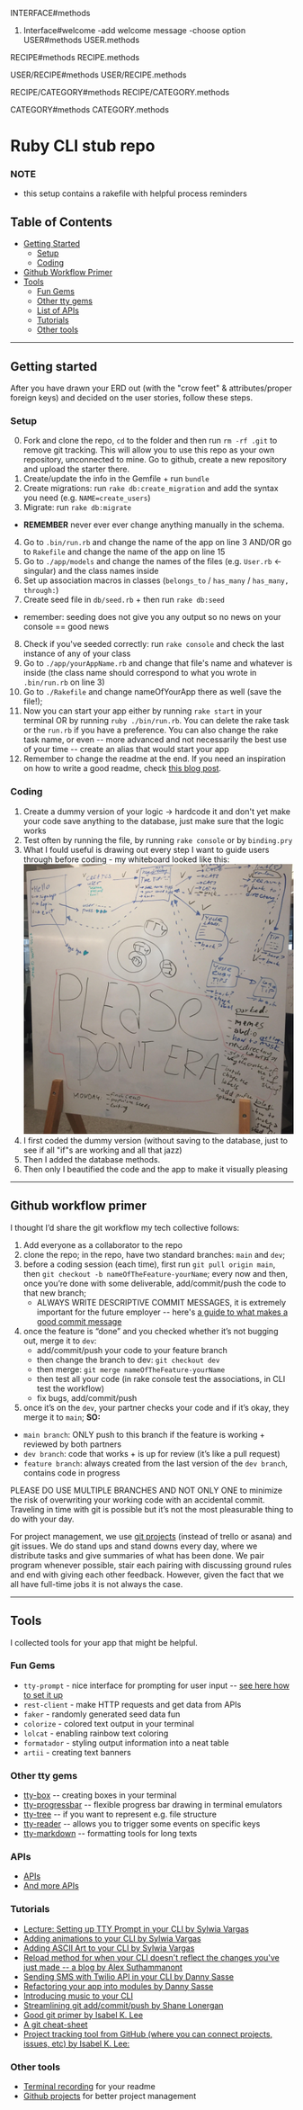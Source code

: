 INTERFACE#methods 
1. Interface#welcome
    -add welcome message 
    -choose option 
USER#methods 
USER.methods 

RECIPE#methods 
RECIPE.methods

USER/RECIPE#methods 
USER/RECIPE.methods 

RECIPE/CATEGORY#methods 
RECIPE/CATEGORY.methods 

CATEGORY#methods 
CATEGORY.methods



















# Ruby CLI stub repo

### NOTE
- this setup contains a rakefile with helpful process reminders

## Table of Contents
- [Getting Started](#getting-started)
    - [Setup](#setup)
    - [Coding](#coding)
- [Github Workflow Primer](#github-workflow-primer)
- [Tools](#tools)
    - [Fun Gems](#fun-gems)
    - [Other tty gems](#other-tty-gems)
    - [List of APIs](#apis)
    - [Tutorials](#tutorials)
    - [Other tools](#other-tools)

--- 

## Getting started

After you have drawn your ERD out (with the "crow feet"  & attributes/proper foreign keys) and decided on the user stories, follow these steps.

### Setup
0. Fork and clone the repo, `cd` to the folder and then run `rm -rf .git` to remove git tracking. This will allow you to use this repo as your own repository, unconnected to mine. Go to github, create a new repository and upload the starter there. 
1. Create/update the info in the Gemfile + run `bundle`
2. Create migrations: run `rake db:create_migration` and add the syntax you need (e.g. `NAME=create_users`)
3. Migrate: run `rake db:migrate`
* **REMEMBER** never ever ever change anything manually in the schema.
4. Go to `.bin/run.rb` and change the name of the app on line 3 AND/OR go to `Rakefile` and change the name of the app on line 15
5. Go to `./app/models` and change the names of the files (e.g. `User.rb` <- singular) and the class names inside
6. Set up association macros in classes (`belongs_to` / `has_many` / `has_many, through:`)
7. Create seed file in `db/seed.rb` + then run `rake db:seed`
* remember: seeding does not give you any output so no news on your console == good news
8. Check if you've seeded correctly: run `rake console` and check the last instance of any of your class 
9. Go to `./app/yourAppName.rb` and change that file's name and whatever is inside (the class name should correspond to what you wrote in `.bin/run.rb` on line 3)
10. Go to `./Rakefile` and change nameOfYourApp there as well (save the file!); 
11. Now you can start your app either by running `rake start` in your terminal OR by running `ruby ./bin/run.rb`. You can delete the rake task or the `run.rb` if you have a preference. You can also change the rake task name, or even -- more advanced and not necessarily the best use of your time -- create an alias that would start your app
12. Remember to change the readme at the end. If you need an inspiration on how to write a good readme, check [this blog post](https://dev.to/sylwiavargas/recipe-for-a-good-readme-3m6j).

### Coding
1. Create a dummy version of your logic -> hardcode it and don't yet make your code save anything to the database, just make sure that the logic works
2. Test often by running the file, by running `rake console` or by `binding.pry`
3. What I fould useful is drawing out every step I want to guide users through before coding - my whiteboard looked like this:
![](Sunday.jpg)
4. I first coded the dummy version (without saving to the database, just to see if all "if"s are working and all that jazz)
5. Then I added the database methods.
6. Then only I beautified the code and the app to make it visually pleasing

---

## Github workflow primer
I thought I’d share the git workflow my tech collective follows:
1. Add everyone as a collaborator to the repo
2. clone the repo; in the repo, have two standard branches: `main` and `dev`;
3. before a coding session (each time), first run `git pull origin main`, then `git checkout -b nameOfTheFeature-yourName`; every now and then, once you’re done with some deliverable, add/commit/push the code to that new branch;
   - ALWAYS WRITE DESCRIPTIVE COMMIT MESSAGES, it is extremely important for the future employer -- here's [a guide to what makes a good commit message](https://www.freecodecamp.org/news/writing-good-commit-messages-a-practical-guide/)
4. once the feature is “done” and you checked whether it’s not bugging out, merge it to `dev`:
    - add/commit/push your code to your feature branch
    - then change the branch to dev: `git checkout dev`
    - then merge: `git merge nameOfTheFeature-yourName`
    - then test all your code (in rake console test the associations, in CLI test the workflow)
    - fix bugs, add/commit/push
5. once it’s on the `dev`, your partner checks your code and if it’s okay, they merge it to `main`;
**SO:**
- `main branch`: ONLY push to this branch if the feature is working + reviewed by both partners
- `dev branch`: code that works + is up for review (it’s like a pull request)
- `feature branch`: always created from the last version of the `dev branch`, contains code in progress

PLEASE DO USE MULTIPLE BRANCHES AND NOT ONLY ONE to minimize the risk of overwriting your working code with an accidental commit. Traveling in time with git is possible but it’s not the most pleasurable thing to do with your day.

For project management, we use [git projects](https://github.com/features/project-management/) (instead of trello or asana) and git issues. We do stand ups and stand downs every day, where we distribute tasks and give summaries of what has been done. We pair program whenever possible, stair each pairing with discussing ground rules and end with giving each other feedback. However, given the fact that we all have full-time jobs it is not always the case. 

---

## Tools

I collected tools for your app that might be helpful.

###  Fun Gems
- `tty-prompt` - nice interface for prompting for user input -- [see here how to set it up](https://github.com/sylwiavargas/tty-prompt-activity)
- `rest-client` - make HTTP requests and get data from APIs
- `faker` - randomly generated seed data fun
- `colorize` - colored text output in your terminal
- `lolcat` - enabling rainbow text coloring
- `formatador` - styling output information into a neat table
- `artii` - creating text banners

### Other tty gems
- [tty-box](https://github.com/piotrmurach/tty-box) -- creating boxes in your terminal
- [tty-progressbar](https://github.com/piotrmurach/tty-progressbar) -- flexible progress bar drawing in terminal emulators
- [tty-tree](https://github.com/piotrmurach/tty-tree) -- if you want to represent e.g. file structure
- [tty-reader](https://github.com/piotrmurach/tty-reader) -- allows you to trigger some events on specific keys
- [tty-markdown](https://github.com/piotrmurach/tty-markdown-cli) -- formatting tools for long texts

### APIs
- [APIs](https://rapidapi.com/collection/cool-apis)
- [And more APIs](https://medium.com/@vicbergquist/18-fun-apis-for-your-next-project-8008841c7be9)

### Tutorials
- [Lecture: Setting up TTY Prompt in your CLI by Sylwia Vargas](https://github.com/sylwiavargas/tty-prompt-activity)
- [Adding animations to your CLI by Sylwia Vargas](https://medium.com/better-programming/add-an-animation-or-a-giph-to-your-ruby-cli-29952e8c46ea)
- [Adding ASCII Art to your CLI by Sylwia Vargas](https://medium.com/@sylwiavargas/adding-pictures-to-your-ruby-cli-4252b89823a)
- [Reload method for when your CLI doesn't reflect the changes you've just made -- a blog by Alex Suthammanont](https://medium.com/@asuthamm/activerecord-association-reload-d2e1be8b4aa)
- [Sending SMS with Twilio API in your CLI by Danny Sasse](https://dsasse07.medium.com/sending-sms-text-from-a-ruby-app-f8222c30e986)
- [Refactoring your app into modules by Danny Sasse](https://dsasse07.medium.com/refactoring-app-features-into-modules-in-ruby-fa5fd11dec61)
- [Introducing music to your CLI](https://simplemitch.com/2020/02/20/afplay-definitive-guide-to-manipulating-audio-in-your-cli-application-ruby/)
- [Streamlining git add/commit/push by Shane Lonergan](https://medium.com/swlh/creating-new-bash-commands-and-aliases-c9272fd589c4)
- [Good git primer by Isabel K. Lee](https://dev.to/isabelxklee/a-beginner-s-guide-to-git-github-41jc)
- [A git cheat-sheet](https://education.github.com/git-cheat-sheet-education.pdf)
- [Project tracking tool from GitHub (where you can connect projects, issues, etc) by Isabel K. Lee:](https://medium.com/swlh/how-git-and-github-can-make-your-life-easier-2ff5b9e1f6f1)

### Other tools
- [Terminal recording](https://asciinema.org/) for your readme
- [Github projects](https://github.com/features/project-management/) for better project management

